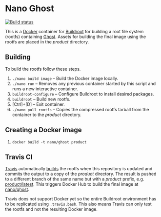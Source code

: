 Nano Ghost
==========

[![Build status][Build image]][Build]

This is a [Docker](http://docker.com) container for [Buildroot](http://buildroot.uclibc.org) for building a root file
system (rootfs) containing [Ghost](https://ghost.org). Assets for building the final image using the rootfs are placed
in the *product* directory.

Building
--------

To build the rootfs follow these steps.

1. `./nano build image` – Build the Docker image locally.
2. `./nano run` – Removes any previous container started by this script and runs a new interactive container.
3. `buildroot-configure` – Configure Buildroot to install desired packages.
4. `buildroot` – Build new rootfs.
5. [Ctrl]+[D] – Exit container.
6. `./nano pull rootfs` – Copies the compressed rootfs tarball from the container to the *product* directory.

Creating a Docker image
-----------------------

1. `docker build -t nano/ghost product`

Travis CI
---------

[Travis](https://travis-ci.org) automatically [builds][Build] the rootfs when this repository is updated and commits
the output to a copy of the *product* directory. The result is pushed to a different branch of the same name but with a
*product* prefix, e.g. [product/latest][Product branch]. This triggers Docker Hub to build the final image at
[nano/ghost][Docker Hub repo].

Travis does not support Docker yet so the entire Buildroot environment has to be replicated using `.travis.bash`.
This also means Travis can only test the rootfs and not the resulting Docker image.

  [Build]: https://dev.azure.com/Docker-nano/Ghost/_build/latest?definitionId=2
  [Build image]: https://dev.azure.com/Docker-nano/Ghost/_apis/build/status/Docker-nano.Ghost "Build status"
  [Product branch]: https://github.com/Docker-nano/Ghost/tree/product/latest
  [Docker Hub repo]: https://registry.hub.docker.com/u/nano/ghost/

